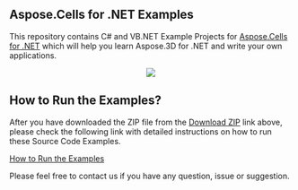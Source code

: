## Aspose.Cells for .NET Examples

This repository contains C# and VB.NET Example Projects for [Aspose.Cells for .NET](http://www.aspose.com/.net/excel-component.aspx) which will help you learn Aspose.3D for .NET and write your own applications.

<p align="center">
  <a title="Download Examples ZIP" href="https://github.com/aspose-cells/Aspose.Cells-for-.NET/archive/master.zip">
	<img src="https://raw.github.com/AsposeExamples/java-examples-dashboard/master/images/downloadZip-Button-Large.png" />
  </a>
</p>

## How to Run the Examples?

After you have downloaded the ZIP file from the [Download ZIP](https://github.com/aspose-cells/Aspose.Cells-for-.NET/archive/master.zip) link above, please check the following link with detailed instructions on how to run these Source Code Examples.

[How to Run the Examples](http://www.aspose.com/docs/display/cellsnet/How+to+Run+the+Examples)

Please feel free to contact us if you have any question, issue or suggestion.

